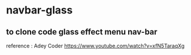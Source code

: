 # navbar-glass

to clone code glass effect menu nav-bar
---
reference : Adey Coder
https://www.youtube.com/watch?v=xfN5TaraqXg
